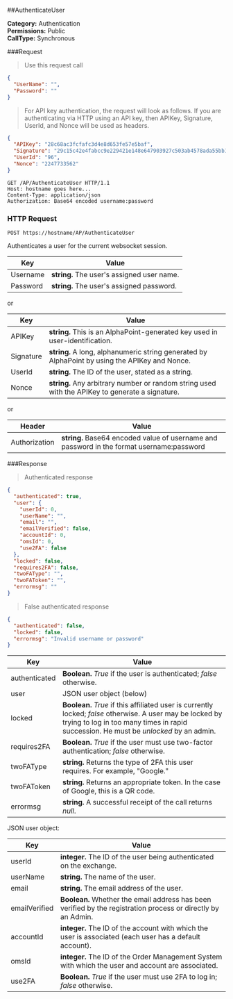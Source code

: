 ##AuthenticateUser

**Category:** Authentication<br />
**Permissions:** Public<br />
**CallType:** Synchronous

###Request

> Use this request call

```json
{
  "UserName": "",
  "Password": ""
}
```

> For API key authentication, the request will look as follows. If you are authenticating via HTTP using an API key, then APIKey, Signature, UserId, and Nonce will be used as headers.

```json
{
  "APIKey": "28c68ac3fcfafc3d4e8d653fe57e5baf",
  "Signature": "29c15c42e4fabcc9e229421e148e647903927c503ab4578ada55bb13a63a9636",
  "UserId": "96",
  "Nonce": "2247733562"
}
```

```http
GET /AP/AuthenticateUser HTTP/1.1
Host: hostname goes here...
Content-Type: application/json
Authorization: Base64 encoded username:password
```

### HTTP Request

`POST https://hostname/AP/AuthenticateUser`

Authenticates a user for the current websocket session.

| Key      | Value                                      |
| -------- | ------------------------------------------ |
| Username | **string.** The user's assigned user name. |
| Password | **string.** The user's assigned password.  |

or

| Key       | Value                                                                                           |
| --------- | ----------------------------------------------------------------------------------------------- |
| APIKey    | **string.** This is an AlphaPoint-generated key used in user-identification.                    |
| Signature | **string.** A long, alphanumeric string generated by AlphaPoint by using the APIKey and Nonce.  |
| UserId    | **string.** The ID of the user, stated as a string.                                             |
| Nonce     | **string.** Any arbitrary number or random string used with the APIKey to generate a signature. |

or

| Header        | Value                                                                                     |
| ------------- | ----------------------------------------------------------------------------------------- |
| Authorization | **string.** Base64 encoded value of username and password in the format username:password |

###Response

> Authenticated response

```json
{
  "authenticated": true,
  "user": {
    "userId": 0,
    "userName": "",
    "email": "",
    "emailVerified": false,
    "accountId": 0,
    "omsId": 0,
    "use2FA": false
  },
  "locked": false,
  "requires2FA": false,
  "twoFAType": "",
  "twoFAToken": "",
  "errormsg": ""
}
```

> False authenticated response

```json
{
  "authenticated": false,
  "locked": false,
  "errormsg": "Invalid username or password"
}
```

| Key           | Value                                                                                                                                                                                               |
| ------------- | --------------------------------------------------------------------------------------------------------------------------------------------------------------------------------------------------- |
| authenticated | **Boolean.** _True_ if the user is authenticated; _false_ otherwise.                                                                                                                                |
| user          | JSON user object (below)                                                                                                                                                                            |
| locked        | **Boolean.** _True_ if this affiliated user is currently locked; _false_ otherwise. A user may be locked by trying to log in too many times in rapid succession. He must be _unlocked_ by an admin. |
| requires2FA   | **Boolean.** _True_ if the user must use two-factor authentication; _false_ otherwise.                                                                                                              |
| twoFAType     | **string.** Returns the type of 2FA this user requires. For example, "Google."                                                                                                                      |
| twoFAToken    | **string.** Returns an appropriate token. In the case of Google, this is a QR code.                                                                                                                 |
| errormsg      | **string.** A successful receipt of the call returns _null_.                                                                                                                                        |

JSON user object:

| Key           | Value                                                                                                         |
| ------------- | ------------------------------------------------------------------------------------------------------------- |
| userId        | **integer.** The ID of the user being authenticated on the exchange.                                          |
| userName      | **string.** The name of the user.                                                                             |
| email         | **string.** The email address of the user.                                                                    |
| emailVerified | **Boolean.** Whether the email address has been verified by the registration process or directly by an Admin. |
| accountId     | **integer.** The ID of the account with which the user is associated (each user has a default account).       |
| omsId         | **integer.** The ID of the Order Management System with which the user and account are associated.            |
| use2FA        | **Boolean.** _True_ if the user must use 2FA to log in; _false_ otherwise.                                    |
